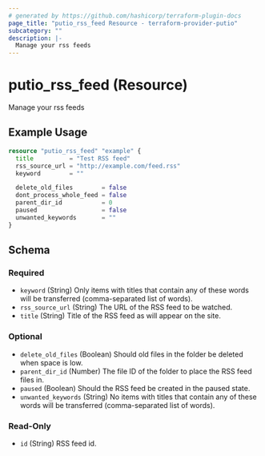 ```yaml
---
# generated by https://github.com/hashicorp/terraform-plugin-docs
page_title: "putio_rss_feed Resource - terraform-provider-putio"
subcategory: ""
description: |-
  Manage your rss feeds
---
```


# putio_rss_feed (Resource)

Manage your rss feeds

## Example Usage

```terraform
resource "putio_rss_feed" "example" {
  title          = "Test RSS feed"
  rss_source_url = "http://example.com/feed.rss"
  keyword        = ""

  delete_old_files        = false
  dont_process_whole_feed = false
  parent_dir_id           = 0
  paused                  = false
  unwanted_keywords       = ""
}
```

<!-- schema generated by tfplugindocs -->
## Schema

### Required

- `keyword` (String) Only items with titles that contain any of these words will be transferred (comma-separated list of words).
- `rss_source_url` (String) The URL of the RSS feed to be watched.
- `title` (String) Title of the RSS feed as will appear on the site.

### Optional

- `delete_old_files` (Boolean) Should old files in the folder be deleted when space is low.
- `parent_dir_id` (Number) The file ID of the folder to place the RSS feed files in.
- `paused` (Boolean) Should the RSS feed be created in the paused state.
- `unwanted_keywords` (String) No items with titles that contain any of these words will be transferred (comma-separated list of words).

### Read-Only

- `id` (String) RSS feed id.



